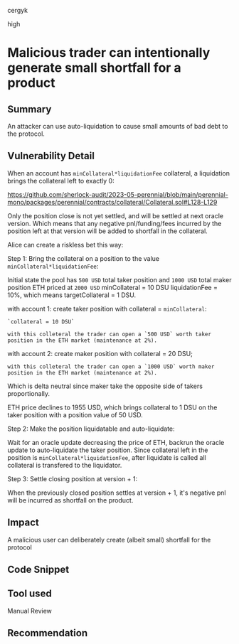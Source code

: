 cergyk

high

# Malicious trader can intentionally generate small shortfall for a product

## Summary
An attacker can use auto-liquidation to cause small amounts of bad debt to the protocol.

## Vulnerability Detail
When an account has `minCollateral*liquidationFee` collateral, a liquidation brings the collateral left to exactly 0:

https://github.com/sherlock-audit/2023-05-perennial/blob/main/perennial-mono/packages/perennial/contracts/collateral/Collateral.sol#L128-L129

Only the position close is not yet settled, and will be settled at next oracle version. Which means that any negative pnl/funding/fees incurred by the position left at that version will be added to shortfall in the collateral. 

Alice can create a riskless bet this way:

Step 1: Bring the collateral on a position to the value `minCollateral*liquidationFee`:

Initial state the pool has `500 USD` total taker position and `1000 USD` total maker position
ETH priced at `2000 USD`
minCollateral = 10 DSU
liquidationFee = 10%, which means targetCollateral = 1 DSU.

with account 1:
    create taker position with collateral = `minCollateral`:

    `collateral = 10 DSU`

    with this colleteral the trader can open a `500 USD` worth taker position in the ETH market (maintenance at 2%).

with account 2:
    create maker position with collateral = 20 DSU;

    with this colleteral the trader can open a `1000 USD` worth maker position in the ETH market (maintenance at 2%).

Which is delta neutral since maker take the opposite side of takers proportionally. 

ETH price declines to 1955 USD, which brings collateral to 1 DSU on the taker position with a position value of 50 USD.

Step 2: Make the position liquidatable and auto-liquidate:

Wait for an oracle update decreasing the price of ETH, backrun the oracle update to auto-liquidate the taker position. Since collateral left in the position is `minCollateral*liquidationFee`, after liquidate is called all collateral is transfered to the liquidator.

Step 3: Settle closing position at version + 1:

When the previously closed position settles at version + 1, it's negative pnl will be incurred as shortfall on the product. 

## Impact
A malicious user can deliberately create (albeit small) shortfall for the protocol

## Code Snippet

## Tool used

Manual Review

## Recommendation
